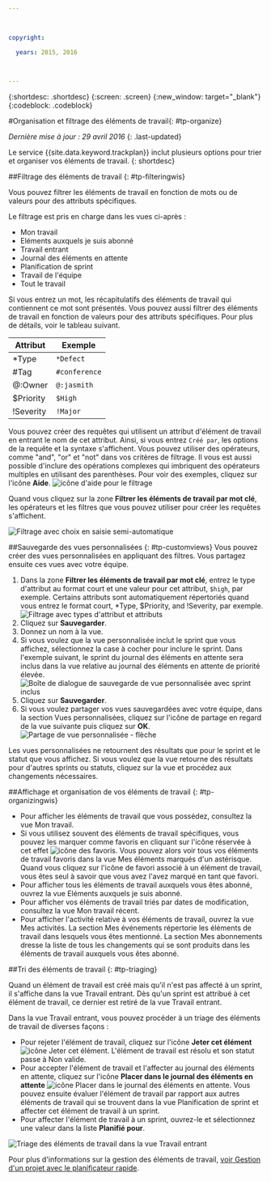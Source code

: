 ```yaml
---

 

copyright:

  years: 2015, 2016

 

---
```


{:shortdesc: .shortdesc}
{:screen: .screen}
{:new_window: target="_blank"}
{:codeblock: .codeblock}

#Organisation et filtrage des éléments de travail{: #tp-organize}  

*Dernière mise à jour : 29 avril 2016*
{: .last-updated}

Le service {{site.data.keyword.trackplan}} inclut plusieurs options pour trier et organiser vos éléments de travail.
{: shortdesc}

##Filtrage des éléments de travail {: #tp-filteringwis}

Vous pouvez filtrer les éléments de travail en fonction de mots ou de valeurs pour des attributs spécifiques. 

Le filtrage est pris en charge dans les vues ci-après :   
- Mon travail
- Eléments auxquels je suis abonné
- Travail entrant
- Journal des éléments en attente
- Planification de sprint
- Travail de l'équipe
- Tout le travail

Si vous entrez un mot, les récapitulatifs des éléments de travail qui contiennent ce mot sont présentés. Vous pouvez aussi filtrer des éléments de travail en fonction de valeurs pour des attributs spécifiques. Pour plus de détails, voir le tableau suivant. 

| Attribut |Exemple | 
|-------|-------|
|*Type  | `*Defect` |
|#Tag  | `#conference`| 
|@:Owner  | `@:jasmith`|
|$Priority|`$High`|
|!Severity|`!Major`|       
   

Vous pouvez créer des requêtes qui utilisent un attribut d'élément de travail en entrant le nom de cet attribut. Ainsi, si vous entrez `Créé par`, les options de la requête et la syntaxe s'affichent. Vous pouvez utiliser des opérateurs, comme "and", "or" et "not" dans vos critères de filtrage. Il vous est aussi possible d'inclure des opérations complexes qui imbriquent des opérateurs multiples en utilisant des parenthèses. Pour voir des exemples, cliquez sur l'icône **Aide**.
![icône d'aide pour le filtrage](images/filter_helpicon.png)

Quand vous cliquez sur la zone **Filtrer les éléments de travail par mot clé**, les opérateurs et les filtres que vous pouvez utiliser pour créer les requêtes s'affichent.

![Filtrage avec choix en saisie semi-automatique](images/filterMenu2.png)

##Sauvegarde des vues personnalisées {: #tp-customviews}
Vous pouvez créer des vues personnalisées en appliquant des filtres. Vous partagez ensuite ces vues avec votre équipe.    

1. Dans la zone **Filtrer les éléments de travail par mot clé**, entrez le type d'attribut au format court et une valeur pour cet attribut, `$high`, par exemple. Certains attributs sont automatiquement répertoriés quand vous entrez le format court, *Type, $Priority, and !Severity, par exemple.
![Filtrage avec types d'attribut et attributs](images/filterAttributes.png)
2. Cliquez sur **Sauvegarder**.
3. Donnez un nom à la vue.  
4. Si vous voulez que la vue personnalisée inclut le sprint que vous affichez, sélectionnez la case à cocher pour inclure le sprint. Dans l'exemple suivant, le sprint du journal des éléments en attente sera inclus dans la vue relative au journal des éléments en attente de priorité élevée.
![Boîte de dialogue de sauvegarde de vue personnalisée avec sprint inclus](images/filterIncludeSprints.png)
5. Cliquez sur **Sauvegarder**. 
6. Si vous voulez partager vos vues sauvegardées avec votre équipe, dans la section Vues personnalisées, cliquez sur l'icône de partage en regard de la vue suivante puis cliquez sur **OK**.
![Partage de vue personnalisée - flèche](images/filterShare.png)

Les vues personnalisées ne retournent des résultats que pour le sprint et le statut que vous affichez. Si vous voulez que la vue retourne des résultats pour d'autres sprints ou statuts, cliquez sur la vue et procédez aux changements nécessaires.

##Affichage et organisation de vos éléments de travail {: #tp-organizingwis}

- Pour afficher les éléments de travail que vous possédez, consultez la vue Mon travail. 
- Si vous utilisez souvent des éléments de travail spécifiques, vous pouvez les marquer comme favoris en cliquant sur l'icône réservée à cet effet <img class="inline"  src="./images/star.gif" alt="icône des favoris">. Vous pouvez alors voir tous vos éléments de travail favoris dans la vue Mes éléments marqués d'un astérisque. Quand vous cliquez sur l'icône de favori associé à un élément de travail, vous êtes seul à savoir que vous avez l'avez marqué en tant que favori.  
- Pour afficher tous les éléments de travail auxquels vous êtes abonné, ouvrez la vue Eléments auxquels je suis abonné.
- Pour afficher vos éléments de travail triés par dates de modification, consultez la vue Mon travail récent.
- Pour afficher l'activité relative à vos éléments de travail, ouvrez la vue Mes activités. La section Mes événements répertorie les éléments de travail dans lesquels vous êtes mentionné. La section Mes abonnements dresse la liste de tous les changements qui se sont produits dans les éléments de travail auxquels vous êtes abonné.

##Tri des éléments de travail {: #tp-triaging}

Quand un élément de travail est créé mais qu'il n'est pas affecté à un sprint, il s'affiche dans la vue Travail entrant.
Dès qu'un sprint est attribué à cet élément de travail, ce dernier est retiré de la vue Travail entrant.

Dans la vue Travail entrant, vous pouvez procéder à un triage des éléments de travail de diverses façons : 
- Pour rejeter l'élément de travail, cliquez sur l'icône **Jeter cet élément** <img class="inline"  src="./images/trash.gif" alt="icône Jeter cet élément">. L'élément de travail est résolu et son statut passe à Non valide.
- Pour accepter l'élément de travail et l'affecter au journal des éléments en attente, cliquez sur l'icône **Placer dans le journal des éléments en attente** <img  class="inline" src="./images/triage.gif" alt="icône Placer dans le journal des éléments en attente">. Vous pouvez ensuite évaluer l'élément de travail par rapport aux autres éléments de travail qui se trouvent dans la vue Planification de sprint et affecter cet élément de travail à un sprint.
- Pour affecter l'élément de travail à un sprint, ouvrez-le et sélectionnez une valeur dans la liste **Planifié pour**.

![Triage des éléments de travail dans la vue Travail entrant](images/incoming_work_attributes.png)  

Pour plus d'informations sur la gestion des éléments de travail, [voir Gestion d'un projet avec le planificateur rapide](http://www.ibm.com/support/knowledgecenter/SSYMRC_6.0.1/com.ibm.team.concert.tutorial.doc/topics/tut_quick_planner_lesson.html).
